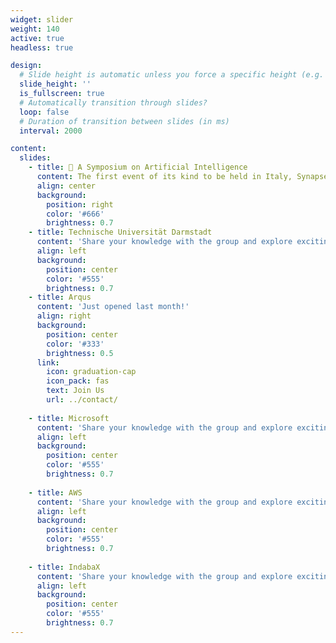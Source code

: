 ```yaml
---
widget: slider
weight: 140
active: true
headless: true

design:
  # Slide height is automatic unless you force a specific height (e.g. '400px')
  slide_height: ''
  is_fullscreen: true
  # Automatically transition through slides?
  loop: false
  # Duration of transition between slides (in ms)
  interval: 2000

content:
  slides:
    - title: 👋 A Symposium on Artificial Intelligence
      content: The first event of its kind to be held in Italy, Synapse features talks and poster sessions with globally voices in the field of AI.
      align: center
      background:
        position: right
        color: '#666'
        brightness: 0.7
    - title: Technische Universität Darmstadt
      content: 'Share your knowledge with the group and explore exciting new topics together!'
      align: left
      background:
        position: center
        color: '#555'
        brightness: 0.7
    - title: Arqus
      content: 'Just opened last month!'
      align: right
      background:
        position: center
        color: '#333'
        brightness: 0.5
      link:
        icon: graduation-cap
        icon_pack: fas
        text: Join Us
        url: ../contact/
        
    - title: Microsoft
      content: 'Share your knowledge with the group and explore exciting new topics together!'
      align: left
      background:
        position: center
        color: '#555'
        brightness: 0.7
                
    - title: AWS
      content: 'Share your knowledge with the group and explore exciting new topics together!'
      align: left
      background:
        position: center
        color: '#555'
        brightness: 0.7
                
    - title: IndabaX
      content: 'Share your knowledge with the group and explore exciting new topics together!'
      align: left
      background:
        position: center
        color: '#555'
        brightness: 0.7
---
```

